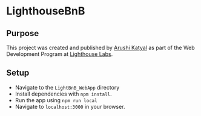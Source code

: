 # LighthouseBnB

## Purpose

This project was created and published by [Arushi Katyal](https://github.com/katy-arushi) as part of the Web Development Program at [Lighthouse Labs](https://www.lighthouselabs.ca/).

## Setup
- Navigate to the `LightBnB_WebApp` directory
- Install dependencies with `npm install`.
- Run the app using `npm run local`
- Navigate to `localhost:3000` in your browser.
